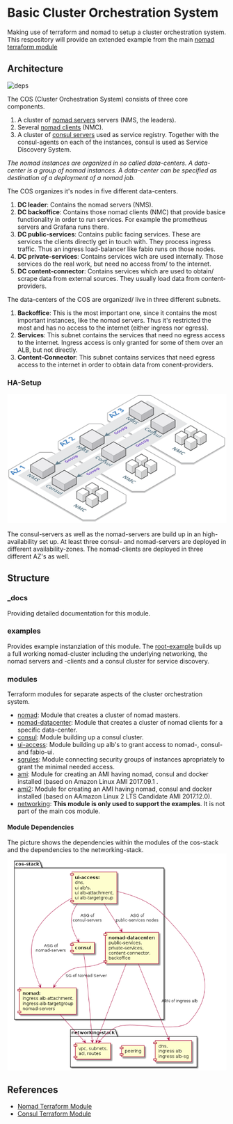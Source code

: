 # Basic Cluster Orchestration System

Making use of terraform and nomad to setup a cluster orchestration system.
This respository will provide an extended example from the main [nomad terraform module](https://github.com/hashicorp/terraform-aws-nomad/tree/master/examples/nomad-consul-separate-cluster)

## Architecture

![deps](_docs/Cluster_Orchestration_System_Stack.png)

The COS (Cluster Orchestration System) consists of three core components.

1. A cluster of [nomad servers](modules/nomad) servers (NMS, the leaders).
2. Several [nomad clients](modules/nomad-datacenter) (NMC).
3. A cluster of [consul servers](modules/consul) used as service registry. Together with the consul-agents on each of the instances, consul is used as Service Discovery System.

*The nomad instances are organized in so called data-centers. A data-center is a group of nomad instances. A data-center can be specified as destination of a deployment of a nomad job.*

The COS organizes it's nodes in five different data-centers.

1. **DC leader**: Contains the nomad servers (NMS).
2. **DC backoffice**: Contains those nomad clients (NMC) that provide basice functionality in order to run services. For example the prometheus servers and Grafana runs there.
3. **DC public-services**: Contains public facing services. These are services the clients directly get in touch with. They process ingress traffic. Thus an ingress load-balancer like fabio runs on those nodes.
4. **DC private-services**: Contains services wich are used internally. Those services do the real work, but need no access from/ to the internet.
5. **DC content-connector**: Contains services which are used to obtain/ scrape data from external sources. They usually load data from content-providers.

The data-centers of the COS are organized/ live in three different subnets.

1. **Backoffice**: This is the most important one, since it contains the most important instances, like the nomad servers. Thus it's restricted the most and has no access to the internet (either ingress nor egress).
2. **Services**: This subnet contains the services that need no egress access to the internet. Ingress access is only granted for some of them over an ALB, but not directly.
3. **Content-Connector**: This subnet contains services that need egress access to the internet in order to obtain data from conent-providers.

### HA-Setup

![deps](_docs/Cluster_Orchestration_System_HA.png)

The consul-servers as well as the nomad-servers are build up in an high-availability set up. At least three consul- and nomad-servers are deployed in different availability-zones. The nomad-clients are deployed in three different AZ's as well.

## Structure

### _docs

Providing detailed documentation for this module.

### examples

Provides example instanziation of this module.
The [root-example](examples/root-example) builds up a full working nomad-cluster including the underlying networking, the nomad servers and -clients and a consul cluster for service discovery.

### modules

Terraform modules for separate aspects of the cluster orchestration system.

* [nomad](modules/nomad): Module that creates a cluster of nomad masters.
* [nomad-datacenter](modules/nomad-datacenter): Module that creates a cluster of nomad clients for a specific data-center.
* [consul](modules/consul): Module building up a consul cluster.
* [ui-access](modules/ui-access): Module building up alb's to grant access to nomad-, consul- and fabio-ui.
* [sgrules](modules/sgrules): Module connecting security groups of instances apropriately to grant the minimal needed access.
* [ami](modules/ami): Module for creating an AMI having nomad, consul and docker installed (based on Amazon Linux AMI 2017.09.1 .
* [ami2](modules/ami2): Module for creating an AMI having nomad, consul and docker installed (based on AAmazon Linux 2 LTS Candidate AMI 2017.12.0).
* [networking](modules/networking): **This module is only used to support the examples**. It is not part of the main cos module.

#### Module Dependencies

The picture shows the dependencies within the modules of the cos-stack and the dependencies to the networking-stack.
![deps](_docs/module-dependencies.png)

## References

* [Nomad Terraform Module](https://github.com/hashicorp/terraform-aws-nomad)
* [Consul Terraform Module](https://github.com/hashicorp/terraform-aws-consul)
